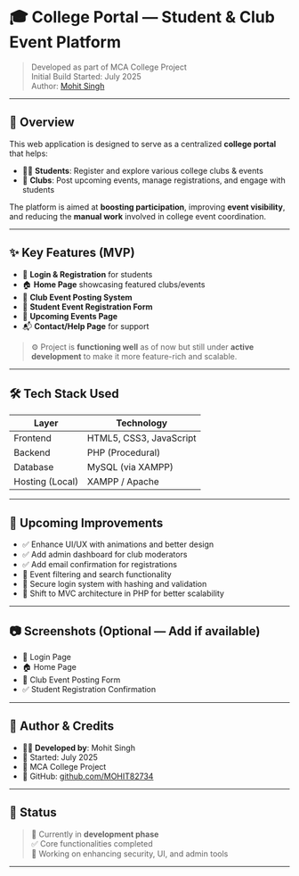 # 🎓 College Portal — Student & Club Event Platform  
> Developed as part of MCA College Project  
> Initial Build Started: July 2025  
> Author: [Mohit Singh](https://github.com/MOHIT82734)

---

## 📘 Overview

This web application is designed to serve as a centralized **college portal** that helps:

- 👩‍🎓 **Students**: Register and explore various college clubs & events  
- 🎯 **Clubs**: Post upcoming events, manage registrations, and engage with students  

The platform is aimed at **boosting participation**, improving **event visibility**, and reducing the **manual work** involved in college event coordination.

---

## ✨ Key Features (MVP)

- 🔐 **Login & Registration** for students  
- 🏠 **Home Page** showcasing featured clubs/events  
- 📅 **Club Event Posting System**  
- 📝 **Student Event Registration Form**  
- 📢 **Upcoming Events Page**  
- 📬 **Contact/Help Page** for support  

> ⚙️ Project is **functioning well** as of now but still under **active development** to make it more feature-rich and scalable.

---

## 🛠️ Tech Stack Used

| Layer      | Technology           |
|------------|----------------------|
| Frontend   | HTML5, CSS3, JavaScript |
| Backend    | PHP (Procedural)      |
| Database   | MySQL (via XAMPP)     |
| Hosting (Local) | XAMPP / Apache |

---

## 📌 Upcoming Improvements

- ✅ Enhance UI/UX with animations and better design  
- ✅ Add admin dashboard for club moderators  
- ✅ Add email confirmation for registrations  
- 🚧 Event filtering and search functionality  
- 🚧 Secure login system with hashing and validation  
- 🚧 Shift to MVC architecture in PHP for better scalability  

---

## 📷 Screenshots (Optional — Add if available)

- 📄 Login Page  
- 🏠 Home Page  
- 📝 Club Event Posting Form  
- ✅ Student Registration Confirmation  

---

## 🔐 Author & Credits

- 👨‍💻 **Developed by**: Mohit Singh  
- 📅 Started: July 2025  
- 📍 MCA College Project  
- 🔗 GitHub: [github.com/MOHIT82734](https://github.com/MOHIT82734)

---

## 🧪 Status

> 📌 Currently in **development phase**  
> ✅ Core functionalities completed  
> 🔄 Working on enhancing security, UI, and admin tools

---



